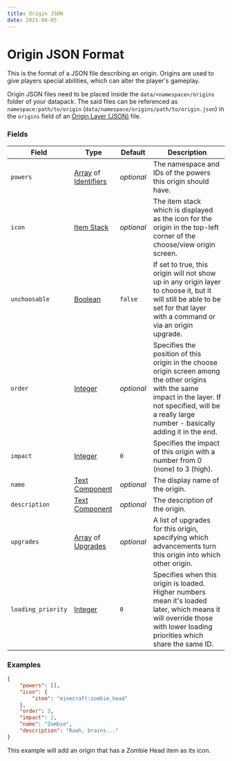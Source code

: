 ```yaml
---
title: Origin JSON
date: 2021-04-05
---
```


# Origin JSON Format

This is the format of a JSON file describing an origin. Origins are used to give players special abilities, which can alter the player's gameplay.

Origin JSON files need to be placed inside the `data/<namespace>/origins` folder of your datapack. The said files can be referenced as `namespace:path/to/origin` (`data/namespace/origins/path/to/origin.json`) in the `origins` field of an [Origin Layer (JSON)](origin_layer.md) file.


### Fields

Field  | Type | Default | Description
-------|------|---------|-------------
`powers` | [Array](../types/data_types/array.md) of [Identifiers](../types/data_types/identifier.md) | _optional_ | The namespace and IDs of the powers this origin should have.
`icon` | [Item Stack](../types/data_types/item_stack.md) | _optional_ | The item stack which is displayed as the icon for the origin in the top-left corner of the choose/view origin screen.
`unchoosable` | [Boolean](../types/data_types/boolean.md) | `false` | If set to true, this origin will not show up in any origin layer to choose it, but it will still be able to be set for that layer with a command or via an origin upgrade.
`order` | [Integer](../types/data_types/integer.md) | _optional_ | Specifies the position of this origin in the choose origin screen among the other origins with the same impact in the layer. If not specified, will be a really large number - basically adding it in the end.
`impact` | [Integer](../types/data_types/integer.md) | `0` | Specifies the impact of this origin with a number from 0 (none) to 3 (high).
`name` | [Text Component](../types/data_types/text_component.md) | _optional_ | The display name of the origin.
`description` | [Text Component](../types/data_types/text_component.md) | _optional_ | The description of the origin.
`upgrades` | [Array](../types/data_types/array.md) of [Upgrades](upgrade.md) | _optional_ | A list of upgrades for this origin, specifying which advancements turn this origin into which other origin.
`loading_priority` | [Integer](../types/data_types/integer.md) | `0` | Specifies when this origin is loaded. Higher numbers mean it's loaded later, which means it will override those with lower loading priorities which share the same ID.


### Examples

```json
{
    "powers": [],
    "icon": {
        "item": "minecraft:zombie_head"
    },
    "order": 3,
    "impact": 2,
    "name": "Zombie",
    "description": "Raah, brains..."
}
```

This example will add an origin that has a Zombie Head item as its icon.
